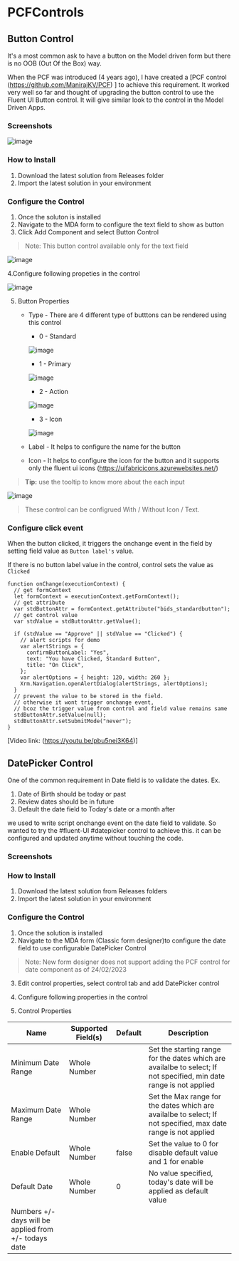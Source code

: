 # PCFControls

## Button Control

It's a most common ask to have a button on the Model driven form but there is no OOB (Out Of the Box) way.

When the PCF was introduced (4 years ago), I have created a [PCF control (https://github.com/ManirajKV/PCF) ] to achieve this requirement. It worked very well so far and thought of upgrading the button control to use the Fluent UI Button control. It will give similar look to the control in the Model Driven Apps.

### Screenshots

![image](https://user-images.githubusercontent.com/125174051/219683712-dee87633-06bc-437b-8c9a-78bc3a75f6e7.png)

### How to Install

1. Download the latest solution from Releases folder
2. Import the latest solution in your environment

### Configure the Control

1. Once the soluton is installed
2. Navigate to the MDA form to configure the text field to show as button
3. Click Add Component and select Button Control

> Note: This button control available only for the text field

![image](https://user-images.githubusercontent.com/125174051/219654458-a075180f-98d7-400f-bf7e-af98f6f44235.png)

4.Configure following propeties in the control

![image](https://user-images.githubusercontent.com/125174051/219674041-5b949107-21d2-4198-bd64-61bc7887c96b.png)

5.  Button Properties

    - Type - There are 4 different type of butttons can be rendered using this control

      - 0 - Standard

      ![image](https://user-images.githubusercontent.com/125174051/219667477-c78b2d05-9f37-4b47-88af-c4b14ad5cc2a.png)

      - 1 - Primary

      ![image](https://user-images.githubusercontent.com/125174051/219668265-a23ae8d3-91ce-4888-b84e-28944c10bcae.png)

      - 2 - Action

      ![image](https://user-images.githubusercontent.com/125174051/219668496-ae85ea52-b5f2-4998-9a29-dbd59a9279d4.png)

      - 3 - Icon

      ![image](https://user-images.githubusercontent.com/125174051/219668862-34590407-7cf5-407d-b64a-76ef017553d4.png)

    - Label - It helps to configure the name for the button
    - Icon - It helps to configure the icon for the button and it supports only the fluent ui icons (https://uifabricicons.azurewebsites.net/)

> **Tip:** use the tooltip to know more about the each input

![image](https://user-images.githubusercontent.com/125174051/219658015-0963bd1e-969a-42c5-9783-3c36a4bceb2a.png)

> These control can be configrued With / Without Icon / Text.

### Configure click event

When the button clicked, it triggers the onchange event in the field by setting field value as `Button label's` value.

If there is no button label value in the control, control sets the value as `Clicked`

```
function onChange(executionContext) {
  // get formContext
  let formContext = executionContext.getFormContext();
  // get attribute
  var stdButtonAttr = formContext.getAttribute("bids_standardbutton");
  // get control value
  var stdValue = stdButtonAttr.getValue();

  if (stdValue == "Approve" || stdValue == "Clicked") {
    // alert scripts for demo
    var alertStrings = {
      confirmButtonLabel: "Yes",
      text: "You have Clicked, Standard Button",
      title: "On Click",
    };
    var alertOptions = { height: 120, width: 260 };
    Xrm.Navigation.openAlertDialog(alertStrings, alertOptions);
  }
  // prevent the value to be stored in the field.
  // otherwise it wont trigger onchange event,
  // bcoz the trigger value from control and field value remains same
  stdButtonAttr.setValue(null);
  stdButtonAttr.setSubmitMode("never");
}
```

[Video link: (https://youtu.be/pbu5nei3K64)]

## DatePicker Control

One of the common requirement in Date field is to validate the dates.
Ex.

1. Date of Birth should be today or past
2. Review dates should be in future
3. Default the date field to Today's date or a month after

we used to write script onchange event on the date field to validate. So wanted to try the #fluent-UI #datepicker control to achieve this. it can be configured and updated anytime without touching the code.

### Screenshots

### How to Install

1. Download the latest solution from Releases folders
2. Import the latest solution in your environment

### Configure the Control

1. Once the solution is installed
2. Navigate to the MDA form (Classic form designer)to configure the date field to use configurable DatePicker Control

> Note: New form designer does not support adding the PCF control for date component as of 24/02/2023

3. Edit control properties, select control tab and add DatePicker control

4. Configure following properties in the control
5. Control Properties

| Name               | Supported Field(s) | Default | Description                                                                                                          |
| ------------------ | ------------------ | ------- | -------------------------------------------------------------------------------------------------------------------- |
| Minimum Date Range | Whole Number       |         | Set the starting range for the dates which are availalbe to select; If not specified, min date range is not applied |
| Maximum Date Range | Whole Number       |         | Set the Max range for the dates which are availalbe to select; If not specified, max date range is not applied                                                                                                                 |
| Enable Default     | Whole Number       | false   | Set the value to 0 for disable default value and 1 for enable                                                                                                                     |
| Default Date       | Whole Number       | 0       | No value specified, today's date will be applied as default value 
Numbers +/- days will be applied from +/- todays date|

